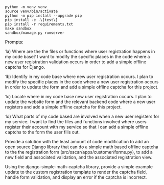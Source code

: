 
```
python -m venv venv
source venv/bin/activate
python -m pip install --upgrade pip
pip install -e .\[test\]
pip install -r requirements.txt
make sandbox
sandbox/manage.py runserver
```

Prompts:

1a) Where are the the files or functions where user registration happens in my code base? I want to modify the specific places in the code where a new user registration validation occurs in order to add a simple offline captcha for Django.  

1b) Identify in my code base where new user registration occurs.  I plan to modify the specific places in the code where a new user registration occurs in order to update the form and add a simple offline captcha for this project.  

1c) Locate where in my code base new user registration occurs. I plan to update the website form and the relevant backend code where a new user registers and add a simple offline captcha for this project.  

1d) What parts of my code based are involved when a new user registers for my service. I want to find the files and functions involved where users register their account with my service so that I can add a simple offline captcha to the form the user fills out. 

Provide a solution with the least amount of code modification to add an open source Django library that can do a simple math based offline captcha to the the registration form (src/oscar/apps/customer/forms.py), to add a new field and associated validation, and the associated registration view. 

Using the django-simple-math-captcha library, provide a simple example update to the custom registration template to render the captcha field, handle form validation, and display an error if the captcha is incorrect.